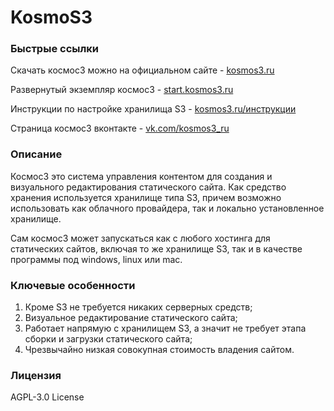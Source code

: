 # KosmoS3

### Быстрые ссылки

Скачать космос3 можно на официальном сайте - [kosmos3.ru](https://kosmos3.ru)

Развернутый экземпляр космос3 - [start.kosmos3.ru](https://start.kosmos3.ru)

Инструкции по настройке хранилища S3 - [kosmos3.ru/инструкции](https://kosmos3.ru/инструкции)

Страница космос3 вконтакте - [vk.com/kosmos3_ru](https://vk.com/kosmos3_ru)

### Описание

Космос3 это система управления контентом для создания и визуального редактирования статического сайта. Как средство хранения используется хранилище типа S3, причем возможно использовать как облачного провайдера, так и локально установленное хранилище.

Сам космос3 может запускаться как с любого хостинга для статических сайтов, включая то же хранилище S3, так и в качестве программы под windows, linux или mac.

### Ключевые особенности

1. Кроме S3 не требуется никаких серверных средств;
2. Визуальное редактирование статического сайта;
3. Работает напрямую с хранилищем S3, а значит не требует этапа сборки и загрузки статического сайта;
4. Чрезвычайно низкая совокупная стоимость владения сайтом.

### Лицензия

AGPL-3.0 License
